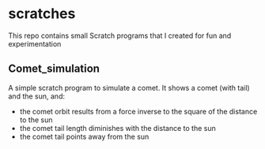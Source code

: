 scratches
=========

This repo contains small Scratch programs that I created for fun and experimentation

Comet_simulation
----------------

A simple scratch program to simulate a comet. It shows a comet (with 
tail) and the sun, and:

- the comet orbit results from a force inverse to the square of the
  distance to the sun
- the comet tail length diminishes with the distance to the sun
- the comet tail points away from the sun
